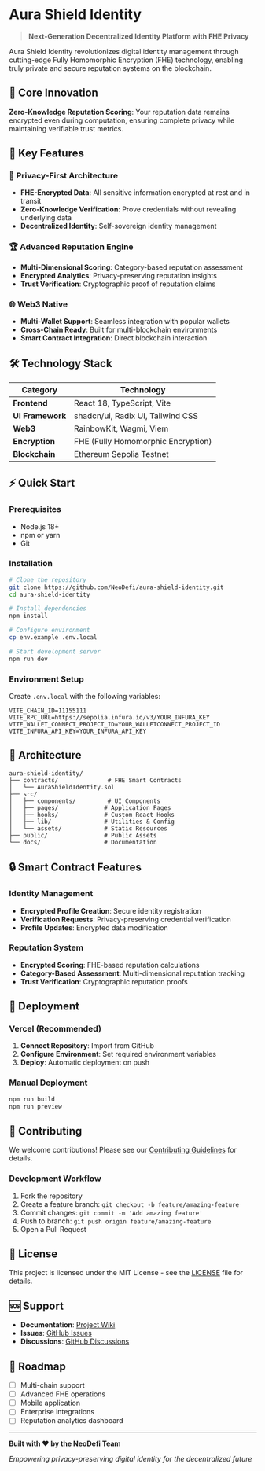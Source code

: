 # Aura Shield Identity

> **Next-Generation Decentralized Identity Platform with FHE Privacy**

Aura Shield Identity revolutionizes digital identity management through cutting-edge Fully Homomorphic Encryption (FHE) technology, enabling truly private and secure reputation systems on the blockchain.

## 🌟 Core Innovation

**Zero-Knowledge Reputation Scoring**: Your reputation data remains encrypted even during computation, ensuring complete privacy while maintaining verifiable trust metrics.

## 🚀 Key Features

### 🔐 **Privacy-First Architecture**
- **FHE-Encrypted Data**: All sensitive information encrypted at rest and in transit
- **Zero-Knowledge Verification**: Prove credentials without revealing underlying data
- **Decentralized Identity**: Self-sovereign identity management

### 🏆 **Advanced Reputation Engine**
- **Multi-Dimensional Scoring**: Category-based reputation assessment
- **Encrypted Analytics**: Privacy-preserving reputation insights
- **Trust Verification**: Cryptographic proof of reputation claims

### 🌐 **Web3 Native**
- **Multi-Wallet Support**: Seamless integration with popular wallets
- **Cross-Chain Ready**: Built for multi-blockchain environments
- **Smart Contract Integration**: Direct blockchain interaction

## 🛠 Technology Stack

| Category | Technology |
|----------|------------|
| **Frontend** | React 18, TypeScript, Vite |
| **UI Framework** | shadcn/ui, Radix UI, Tailwind CSS |
| **Web3** | RainbowKit, Wagmi, Viem |
| **Encryption** | FHE (Fully Homomorphic Encryption) |
| **Blockchain** | Ethereum Sepolia Testnet |

## ⚡ Quick Start

### Prerequisites
- Node.js 18+
- npm or yarn
- Git

### Installation

```bash
# Clone the repository
git clone https://github.com/NeoDefi/aura-shield-identity.git
cd aura-shield-identity

# Install dependencies
npm install

# Configure environment
cp env.example .env.local

# Start development server
npm run dev
```

### Environment Setup

Create `.env.local` with the following variables:

```env
VITE_CHAIN_ID=11155111
VITE_RPC_URL=https://sepolia.infura.io/v3/YOUR_INFURA_KEY
VITE_WALLET_CONNECT_PROJECT_ID=YOUR_WALLETCONNECT_PROJECT_ID
VITE_INFURA_API_KEY=YOUR_INFURA_API_KEY
```

## 📁 Architecture

```
aura-shield-identity/
├── contracts/              # FHE Smart Contracts
│   └── AuraShieldIdentity.sol
├── src/
│   ├── components/         # UI Components
│   ├── pages/             # Application Pages
│   ├── hooks/             # Custom React Hooks
│   ├── lib/               # Utilities & Config
│   └── assets/            # Static Resources
├── public/                # Public Assets
└── docs/                  # Documentation
```

## 🔒 Smart Contract Features

### Identity Management
- **Encrypted Profile Creation**: Secure identity registration
- **Verification Requests**: Privacy-preserving credential verification
- **Profile Updates**: Encrypted data modification

### Reputation System
- **Encrypted Scoring**: FHE-based reputation calculations
- **Category-Based Assessment**: Multi-dimensional reputation tracking
- **Trust Verification**: Cryptographic reputation proofs

## 🚀 Deployment

### Vercel (Recommended)

1. **Connect Repository**: Import from GitHub
2. **Configure Environment**: Set required environment variables
3. **Deploy**: Automatic deployment on push

### Manual Deployment

```bash
npm run build
npm run preview
```

## 🤝 Contributing

We welcome contributions! Please see our [Contributing Guidelines](CONTRIBUTING.md) for details.

### Development Workflow

1. Fork the repository
2. Create a feature branch: `git checkout -b feature/amazing-feature`
3. Commit changes: `git commit -m 'Add amazing feature'`
4. Push to branch: `git push origin feature/amazing-feature`
5. Open a Pull Request

## 📄 License

This project is licensed under the MIT License - see the [LICENSE](LICENSE) file for details.

## 🆘 Support

- **Documentation**: [Project Wiki](https://github.com/NeoDefi/aura-shield-identity/wiki)
- **Issues**: [GitHub Issues](https://github.com/NeoDefi/aura-shield-identity/issues)
- **Discussions**: [GitHub Discussions](https://github.com/NeoDefi/aura-shield-identity/discussions)

## 🔮 Roadmap

- [ ] Multi-chain support
- [ ] Advanced FHE operations
- [ ] Mobile application
- [ ] Enterprise integrations
- [ ] Reputation analytics dashboard

---

**Built with ❤️ by the NeoDefi Team**

*Empowering privacy-preserving digital identity for the decentralized future*